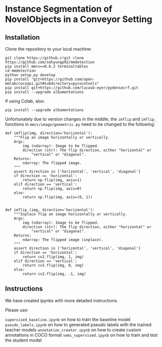# Instance Segmentation of NovelObjects in a Conveyor Setting

## Installation

Clone the repository to your local machine:
```
git clone https://github.c!git clone https://github.com/sehyungp92/mmdetection
pip install mmcv==0.6.2 terminaltables
cd mmdetection
python setup.py develop
pip install "git+https://github.com/open-mmlab/cocoapi.git#subdirectory=pycocotools"
pip install git+https://github.com/lucasb-eyer/pydensecrf.git
pip install --upgrade albumentations
```
If using Colab, also:
```
pip install --upgrade albumentations
```
Unfortunately due to version changes in the middle, the ```imflip``` and ```imflip_``` functions in ```mmcv/image/geometric.py``` need to be changed to the following:

```
def imflip(img, direction='horizontal'):
    """Flip an image horizontally or vertically.
    Args:
        img (ndarray): Image to be flipped.
        direction (str): The flip direction, either "horizontal" or
            "vertical" or "diagonal".
    Returns:
        ndarray: The flipped image.
    """
    assert direction in ['horizontal', 'vertical', 'diagonal']
    if direction == 'horizontal':
        return np.flip(img, axis=1)
    elif direction == 'vertical':
        return np.flip(img, axis=0)
    else:
        return np.flip(img, axis=(0, 1))


def imflip_(img, direction='horizontal'):
    """Inplace flip an image horizontally or vertically.
    Args:
        img (ndarray): Image to be flipped.
        direction (str): The flip direction, either "horizontal" or
            "vertical" or "diagonal".
    Returns:
        ndarray: The flipped image (inplace).
    """
    assert direction in ['horizontal', 'vertical', 'diagonal']
    if direction == 'horizontal':
        return cv2.flip(img, 1, img)
    elif direction == 'vertical':
        return cv2.flip(img, 0, img)
    else:
        return cv2.flip(img, -1, img)
```

## Instructions

We have created ipynbs with more detailed instructions.

Please use:

```supervised_baseline.ipynb``` on how to train the baseline model
```pseudo_labels.ipynb``` on how to generated pseudo labels with the trained teacher models
```annotation_creator.ipynb``` on how to create custom annotations in COCO format
```semi_supervised.ipynb``` on how to train and test the student model
